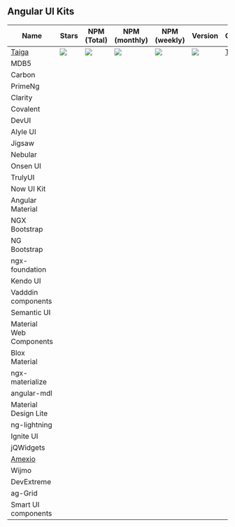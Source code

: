 ## Angular UI Kits

| Name | Stars | NPM (Total) | NPM (monthly) | NPM (weekly) | Version | Creator | License |
|---|---|---|---|---|---|---|---|
| [Taiga](https://taiga-ui.dev/) | ![](	https://img.shields.io/github/stars/TinkoffCreditSystems/taiga-ui) | ![](https://badgen.net/npm/dt/@taiga-ui/cdk) | ![](https://badgen.net/npm/dm/@taiga-ui/cdk) | ![](https://badgen.net/npm/dw/@taiga-ui/cdk) | ![](https://badgen.net/npm/v/@taiga-ui/cdk) | [Tinkoff](https://github.com/TinkoffCreditSystems) | ![](https://img.shields.io/github/license/TinkoffCreditSystems/taiga-ui) |
| MDB5 |  |  |  |  |  |  |  |
| Carbon |  |  |  |  |  |  |  |
| PrimeNg |  |  |  |  |  |  |  |
| Clarity |  |  |  |  |  |  |  |
| Covalent |  |  |  |  |  |  |  |
| DevUI |  |  |  |  |  |  |  |
| Alyle UI |  |  |  |  |  |  |  |
| Jigsaw |  |  |  |  |  |  |  |
| Nebular |  |  |  |  |  |  |  |
| Onsen UI |  |  |  |  |  |  |  |
| TrulyUI |  |  |  |  |  |  |  |
| Now UI Kit |  |  |  |  |  |  |  |
| Angular Material |  |  |  |  |  |  |  |
| NGX Bootstrap |  |  |  |  |  |  |  |
| NG Bootstrap |  |  |  |  |  |  |  |
| ngx-foundation |  |  |  |  |  |  |  |
| Kendo UI |  |  |  |  |  |  |  |
| Vadddin components |  |  |  |  |  |  |  |
| Semantic UI |  |  |  |  |  |  |  |
| Material Web Components |  |  |  |  |  |  |  |
| Blox Material |  |  |  |  |  |  |  |
| ngx-materialize |  |  |  |  |  |  |  |
| angular-mdl |  |  |  |  |  |  |  |
| Material Design Lite |  |  |  |  |  |  |  |
| ng-lightning |  |  |  |  |  |  |  |
| Ignite UI |  |  |  |  |  |  |  |
| jQWidgets |  |  |  |  |  |  |  |
| [Amexio](https://github.com/meta-magic/amexio.github.io) |  |  |  |  |  |  |  |
| Wijmo |  |  |  |  |  |  |  |
| DevExtreme |  |  |  |  |  |  |  |
| ag-Grid |  |  |  |  |  |  |  |
| Smart UI components |  |  |  |  |  |  |  |
